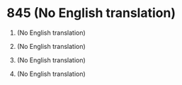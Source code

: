 # 845 (No English translation)

1.  (No English translation)

2.  (No English translation)

3.  (No English translation)

4.  (No English translation)

